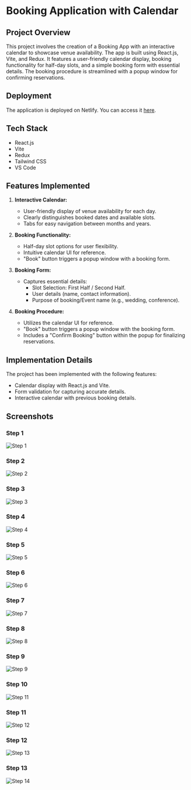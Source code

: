 # Booking Application with Calendar

## Project Overview

This project involves the creation of a Booking App with an interactive calendar to showcase venue availability. The app is built using React.js, Vite, and Redux. It features a user-friendly calendar display, booking functionality for half-day slots, and a simple booking form with essential details. The booking procedure is streamlined with a popup window for confirming reservations.

## Deployment

The application is deployed on Netlify. You can access it [here](https://booking-application-with-calendar.netlify.app/).


## Tech Stack

- React.js
- Vite
- Redux
- Tailwind CSS
- VS Code

## Features Implemented

1. **Interactive Calendar:**
   - User-friendly display of venue availability for each day.
   - Clearly distinguishes booked dates and available slots.
   - Tabs for easy navigation between months and years.

2. **Booking Functionality:**
   - Half-day slot options for user flexibility.
   - Intuitive calendar UI for reference.
   - "Book" button triggers a popup window with a booking form.

3. **Booking Form:**
   - Captures essential details:
     - Slot Selection: First Half / Second Half.
     - User details (name, contact information).
     - Purpose of booking/Event name (e.g., wedding, conference).

4. **Booking Procedure:**
   - Utilizes the calendar UI for reference.
   - "Book" button triggers a popup window with the booking form.
   - Includes a "Confirm Booking" button within the popup for finalizing reservations.

## Implementation Details

The project has been implemented with the following features:

- Calendar display with React.js and Vite.
- Form validation for capturing accurate details.
- Interactive calendar with previous booking details.

## Screenshots

### Step 1
![Step 1](public/screenshots/step-1.JPG)

### Step 2
![Step 2](public/screenshots/step-2.JPG)

### Step 3
![Step 3](public/screenshots/step-3.JPG)

### Step 4
![Step 4](public/screenshots/step-4.JPG)

### Step 5
![Step 5](public/screenshots/step-5.JPG)

### Step 6
![Step 6](public/screenshots/step-6.JPG)

### Step 7
![Step 7](public/screenshots/step-7.JPG)

### Step 8
![Step 8](public/screenshots/step-8.JPG)

### Step 9
![Step 9](public/screenshots/step-9.JPG)

### Step 10
![Step 11](public/screenshots/step-11.JPG)

### Step 11
![Step 12](public/screenshots/step-12.JPG)

### Step 12
![Step 13](public/screenshots/step-13.JPG)

### Step 13
![Step 14](public/screenshots/step-14.JPG)


